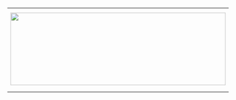 <table>
    <td align="center">
  <img src="https://github-readme-stats.vercel.app/api?username=Obsidian99&show_icons=true&theme=tokyonight"
       width="490" height="165">
</td>
   <td align="center">
   <img alt="" width="400" src="https://github.com/lowlighter/metrics/blob/examples/metrics.plugin.stargazers.worldmap.svg" alt=""></img>
    <img width="490" height="165" alt="">
</td>
